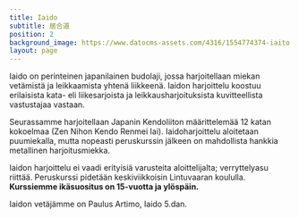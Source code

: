 ```yaml
---
title: Iaido
subtitle: 居合道
position: 2
background_image: https://www.datocms-assets.com/4316/1554774374-iaito.jpg?auto=compress
layout: page
---
```


Iaido on perinteinen japanilainen budolaji, jossa harjoitellaan miekan vetämistä ja leikkaamista yhtenä liikkeenä. Iaidon harjoittelu koostuu erilaisista kata- eli liikesarjoista ja leikkausharjoituksista kuvitteellista vastustajaa vastaan.

Seurassamme harjoitellaan Japanin Kendoliiton määrittelemää 12 katan kokoelmaa (Zen Nihon Kendo Renmei Iai). Iaidoharjoittelu aloitetaan puumiekalla, mutta nopeasti peruskurssin jälkeen on mahdollista hankkia metallinen harjoitusmiekka.

Iaidon harjoittelu ei vaadi erityisiä varusteita aloittelijalta; verryttelyasu riittää.
Peruskurssi pidetään keskiviikkoisin Lintuvaaran koululla. 
**Kurssiemme ikäsuositus on 15-vuotta ja ylöspäin.**

Iaidon vetäjämme on Paulus Artimo, Iaido 5.dan.
